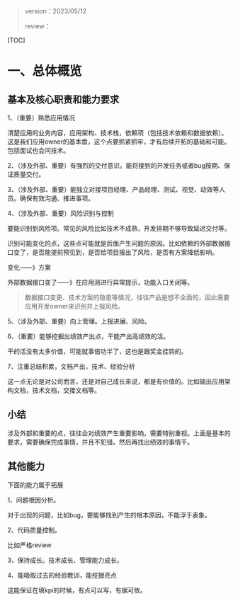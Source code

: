 > version：2023/05/12
>
> review：

[TOC]

# 一、总体概览

## 基本及核心职责和能力要求

1、（重要）熟悉应用情况

清楚应用的业务内容，应用架构、技术栈，依赖项（包括技术依赖和数据依赖）。这是我们应用owner的基本盘，这个点要抓紧抓牢，才有后续开拓的基础和可能。包括面试也会问技术。

2、（涉及外部、重要）有强烈的交付意识。能将接到的开发任务或者bug按期、保证质量交付。

3、（涉及外部、重要）能独立对接项目经理、产品经理、测试、视觉、动效等人员。确保有效沟通、推进事项。

4、（涉及外部、重要）风险识别与控制

要能识别到风险项。常见的风险比如技术不成熟，开发排期不够导致延迟交付等。

识别可能变化的点，这些点可能就是后面产生问题的原因。比如依赖的外部数据接口变了，是否能提前预见到，是否给项目报出了风险，是否有方案降低影响。

变化——》方案

外部数据接口变了——》在应用测进行异常提示，功能入口关闭等。

> 数据接口变更、技术方案的隐患等情况，往往产品是想不全面的，因此需要应用开发owner来识别并上报风险。

5、（涉及外部、重要）向上管理。上报进展、风险。

6、（重要）能够挖掘出绩效产出点，干能产出高绩效的活。

干的活没有太多价值，可能就事倍功半了，这也是跟奖金挂钩的。

7、注重总结积累，文档产出，技术、经验分析

这一点无论是对公司而言，还是对自己成长来说，都是有价值的。比如输出应用架构文档，技术文档，交接文档等。

## 小结

涉及外部和重要的点，往往会对绩效产生重要影响，需要特别重视。上面是基本的要求，需要确保完成事情，并且不犯错。然后再找出绩效的事情干。

## 其他能力

下面的能力属于拓展

1、问题根因分析。

对于出现的问题，比如bug，要能够找到产生的根本原因，不能浮于表象。

2、代码质量控制。

比如严格review

3、保持成长。技术成长、管理能力成长。

4、能吸取过去的经验教训，能挖掘亮点

这能保证在填kpi的时候，有点可以写，有据可依。